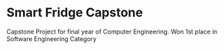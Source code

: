 # Smart Fridge Capstone
 Capstone Project for final year of Computer Engineering. Won 1st place in Software Engineering Category

